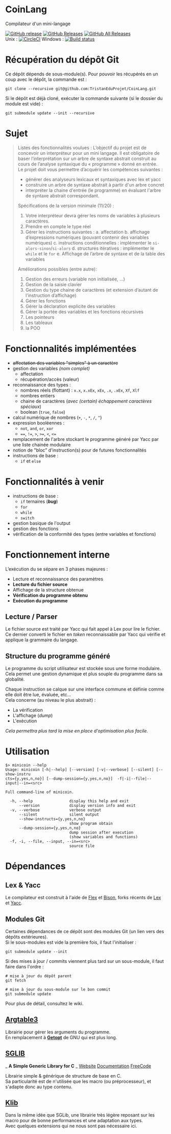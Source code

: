 # CoinLang
Compilateur d'un mini-langage

[![GitHub release](https://img.shields.io/github/release/TristanEduProjet/CoinLang.svg)](https://github.com/TristanEduProjet/CoinLang/releases)
[![GitHub Releases](https://img.shields.io/github/downloads/TristanEduProjet/CoinLang/latest/total.svg)](https://github.com/TristanEduProjet/CoinLang/releases)
[![GitHub All Releases](https://img.shields.io/github/downloads/TristanEduProjet/CoinLang/total.svg)](https://github.com/TristanEduProjet/CoinLang/releases)  
Unix : [![CircleCI](https://circleci.com/gh/TristanEduProjet/CoinLang.svg?style=svg)](https://circleci.com/gh/TristanEduProjet/CoinLang)
Windows : [![Build status](https://ci.appveyor.com/api/projects/status/c62tf4yj8a6i41sf/branch/master?svg=true)](https://ci.appveyor.com/project/TristanEduProjet/coinlang/branch/master)

# Récupération du dépôt Git
Ce dépôt dépends de sous-module(s). Pour pouvoir les récupérés en un coup avec le dépôt, la commande est :
```shell
git clone --recursive git@github.com:TristanEduProjet/CoinLang.git
```
Si le dépôt est déjà cloné, exécuter la commande suivante (si le dossier du module est vide) :
```shell
git submodule update --init --recursive
```

# Sujet

> Listes des fonctionnalités voulues :
> L’objectif du projet est de concevoir un interpréteur pour un mini langage.
> Il est obligatoire de baser l’interprétation sur un arbre de syntaxe abstrait construit au cours de l’analyse syntaxique du « programme » donné en entrée.  
> Le projet doit vous permettre d’acquérir les compétences suivantes :
>   * générer des analyseurs lexicaux et syntaxiques avec lex et yacc
>   * construire un arbre de syntaxe abstrait à partir d'un arbre concret
>   * interpréter la chaine d'entrée (le programme) en évaluant l'arbre de syntaxe abstrait correspondant.
> 
> Spécifications de la version minimale (11/20) :
>   1. Votre interpréteur devra gérer les noms de variables à plusieurs caractères.
>   2. Prendre en compte le type réel
>   3. Gérer les instructions suivantes :
>     a. affectation
>     b. affichage d’expressions numériques (pouvant contenir des variables numériques)
>     c. instructions conditionnelles : implémenter le `si-alors-sinon`/`si-alors`
>     d. structures itératives : implémenter le `while` et le `for`
>     e. Affichage de l’arbre de syntaxe et de la table des variables
> 
> Améliorations possibles (entre autre):
>   1. Gestion des erreurs (variable non initialisée, …)
>   2. Gestion de la saisie clavier
>   3. Gestion du type chaine de caractères (et extension d’autant de l’instruction d’affichage)
>   4. Gérer les fonctions
>   5. Gérer la déclaration explicite des variables
>   6. Gérer la portée des variables et les fonctions récursives
>   7. Les pointeurs
>   8. Les tableaux
>   9. la POO


# Fonctionnalités implémentées

* ~~affectation des variables "simples" à un caractère~~
* gestion des variables _(nom complet)_
    * affectation
    * récupération/accès (valeur)
* reconnaissance des types :
    * nombres réels (flottant) : `x.x`, `x.xEx`, `xEx`, `.x`, `.xEx`, `Xf`, `Xlf`
    * nombres entiers
    * chaine de caractères (_avec (certain) échappement caractères spéciaux_)
    * boolean (`true`, `false`)
* calcul numérique de nombres (`+`, `-`, `*`, `/`, `^`)
* expression booléennes :
    * `not`, `and`, `or`, `xor`
    * `==`, `!=`, `>`, `>=`, `<`, `<=`
* remplacement de l'arbre stockant le programme généré par Yacc par une liste chainée modulaire 
* notion de "bloc" d'instruction(s) pour de futures fonctionnalités
* instructions de base :
    * `if` et `else`


# Fonctionnalités à venir

* instructions de base :
    * `if` ternaires (_**bug**_)
    * `for`
    * `while`
    * `switch`
* gestion basique de l'output
* gestion des fonctions
* vérification de la conformité des types (entre variables et fonctions)


# Fonctionnement interne

L’exécution du se sépare en 3 phases majeures :
  - Lecture et reconnaissance des paramètres
  - **Lecture du fichier source**
  - Affichage de la structure obtenue
  - **Vérification du programme obtenu**
  - **Exécution du programme**

## Lecture / Parser
Le fichier source est traité par Yacc qui fait appel à Lex pour lire le fichier. Ce dernier converti le fichier en *token* reconnaissable par Yacc qui vérifie et applique la grammaire du langage.

## Structure du programme généré
Le programme du script utilisateur est stockée sous une forme modulaire.  
Cela permet une gestion dynamique et plus souple du programme dans sa globalité.

Chaque instruction se calque sur une interface commune et définie comme elle doit être lue, évaluée, etc...  
Cela concerne (au niveau le plus abstrait) :
  - La vérification
  - L'affichage (_dump_)
  - L'exécution

_Cela permettra plus tard la mise en place d'optimisation plus facile._


# Utilisation
```
$> minicoin --help
Usage: minicoin [-h|--help] [--version] [-v|--verbose] [--silent] [--show-instru
cts={y,yes,n,no}] [--dump-session={y,yes,n,no}]  -f|-i|--file|--input|--in=<src>

Full command-line of minicoin.

  -h, --help                display this help and exit
      --version             display version info and exit
  -v, --verbose             verbose output
      --silent              silent output
      --show-instructs={y,yes,n,no}
                            show program obtain
      --dump-session={y,yes,n,no}
                            dump session after execution
                            (show variables and functions)
  -f, -i, --file, --input, --in=<src>
                            source file
```


# Dépendances
## Lex & Yacc
Le compilateur est construit à l'aide de [Flex](https://fr.wikipedia.org/wiki/Flex_(logiciel)) et [Bison](https://fr.wikipedia.org/wiki/GNU_Bison), forks récents de [Lex](https://fr.wikipedia.org/wiki/Lex_(logiciel)) et [Yacc](https://fr.wikipedia.org/wiki/Yacc_(logiciel)).

## Modules Git
Certaines dépendances de ce dépôt sont des modules Git (un lien vers des dépôts extérieures).  
Si le sous-modules est vide la première fois, il faut l'initialiser :
```shell
git submodule update --init
```
Si des mises à jour / commits viennent plus tard sur un sous-module, il faut faire dans l'ordre :
```shell
# mise à jour du dépôt parent
git fetch

# mise à jour du sous-module sur le bon commit
git submodule update
```

Pour plus de détail, consultez le wiki.

## [Argtable3](https://github.com/argtable/argtable3 "argtable/argtable3")
Librairie pour gérer les arguments du programme.  
En remplacement à **[Getopt](https://www.gnu.org/software/libc/manual/html_node/Getopt.html "GetOpt")** de GNU qui est plus long.

## [SGLIB](https://github.com/stefanct/sglib "/sglib")
_ **A Simple Generic Library for C** _
[Website](http://sglib.sourceforge.net/) [Documentation](http://sglib.sourceforge.net/doc/index.html#examples) [FreeCode](http://freecode.com/projects/sglib)

Librairie simple & générique de structure de base en C.  
Sa particularité est de n'utilisée que les macro (ou préprocesseur), et s'adapte donc au type contenu.

## [Klib](https://github.com/attractivechaos/klib "attractivechaos/klib")
Dans la même idée que SGLib, une librairie très légère reposant sur les macro pour de bonne performances et une adaptation aux types.  
Avec quelques extensions qui ne nous sont pas nécessaire ici.
